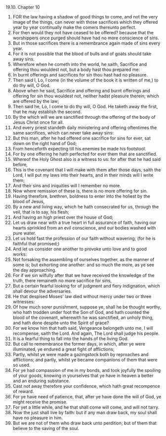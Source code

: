 19.10. Chapter 10
1. FOR the law having a shadow of good things to come, and not the very image of the things, can never with those sacrifices which they offered year by year continually make the comers thereunto perfect.
2. For then would they not have ceased to be offered? because that the worshippers once purged should have had no more conscience of sins.
3. But in those sacrifices there is a remembrance again made of sins every year.
4. For it is not possible that the blood of bulls and of goats should take away sins.
5. Wherefore when he cometh into the world, he saith, Sacrifice and offering thou wouldest not, but a body hast thou prepared me:
6. In burnt offerings and sacrifices for sin thou hast had no pleasure.
7. Then said I, Lo, I come (in the volume of the book it is written of me,) to do thy will, O God.
8. Above when he said, Sacrifice and offering and burnt offerings and offering for sin thou wouldest not, neither hadst pleasure therein; which are offered by the law;
9. Then said he, Lo, I come to do thy will, O God. He taketh away the first, that he may establish the second.
10. By the which will we are sanctified through the offering of the body of Jesus Christ once for all.
11. And every priest standeth daily ministering and offering oftentimes the same sacrifices, which can never take away sins:
12. But this man, after he had offered one sacrifice for sins for ever, sat down on the right hand of God;
13. From henceforth expecting till his enemies be made his footstool.
14. For by one offering he hath perfected for ever them that are sanctified.
15. Whereof the Holy Ghost also is a witness to us: for after that he had said before,
16. This is the covenant that I will make with them after those days, saith the Lord, I will put my laws into their hearts, and in their minds will I write them;
17. And their sins and iniquities will I remember no more.
18. Now where remission of these is, there is no more offering for sin.
19. Having therefore, brethren, boldness to enter into the holiest by the blood of Jesus,
20. By a new and living way, which he hath consecrated for us, through the veil, that is to say, his flesh;
21. And having an high priest over the house of God;
22. Let us draw near with a true heart in full assurance of faith, having our hearts sprinkled from an evil conscience, and our bodies washed with pure water.
23. Let us hold fast the profession of our faith without wavering; (for he is faithful that promised;)
24. And let us consider one another to provoke unto love and to good works:
25. Not forsaking the assembling of ourselves together, as the manner of some is; but exhorting one another: and so much the more, as ye see the day approaching.
26. For if we sin wilfully after that we have received the knowledge of the truth, there remaineth no more sacrifice for sins,
27. But a certain fearful looking for of judgment and fiery indignation, which shall devour the adversaries.
28. He that despised Moses' law died without mercy under two or three witnesses:
29. Of how much sorer punishment, suppose ye, shall he be thought worthy, who hath trodden under foot the Son of God, and hath counted the blood of the covenant, wherewith he was sanctified, an unholy thing, and hath done despite unto the Spirit of grace?
30. For we know him that hath said, Vengeance belongeth unto me, I will recompense, saith the Lord. And again, The Lord shall judge his people.
31. It is a fearful thing to fall into the hands of the living God.
32. But call to remembrance the former days, in which, after ye were illuminated, ye endured a great fight of afflictions;
33. Partly, whilst ye were made a gazingstock both by reproaches and afflictions; and partly, whilst ye became companions of them that were so used.
34. For ye had compassion of me in my bonds, and took joyfully the spoiling of your goods, knowing in yourselves that ye have in heaven a better and an enduring substance.
35. Cast not away therefore your confidence, which hath great recompence of reward.
36. For ye have need of patience, that, after ye have done the will of God, ye might receive the promise.
37. For yet a little while, and he that shall come will come, and will not tarry.
38. Now the just shall live by faith: but if any man draw back, my soul shall have no pleasure in him.
39. But we are not of them who draw back unto perdition; but of them that believe to the saving of the soul.

